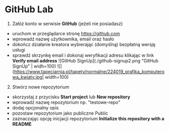 # GitHub Lab

1. Załóż konto w serwisie **GitHub** (jeżeli nie posiadasz)
- uruchom w przeglądarce stronę https://github.com
- wprowadź nazwę użytkownika, email oraz hasło
- dokończ działanie kreatora wybierając (domyślną) bezpłatną wersję usługi
- sprawdź skrzynkę email i dokonaj weryfikacji adresu klikając w link **Verify email address**
![GitHub SignUp](./github-signup2.png "GitHub SignUp" | widh=100)
![](https://www.tapeciarnia.pl/tapety/normalne/224019_grafika_komputerowa_kwiaty.jpg| width=100)

2. Stwórz nowe repozytorium
- skorzystaj z przycisku **Start project** lub **New repository**
- wprowadź nazwę repozytorium np. "testowe-repo"
- dodaj opcjonalny opis
- pozostaw repozytorium jako publiczne Public
- zaznaczając opcję inicjacji repozytorium **Initialize this repository with a README**
